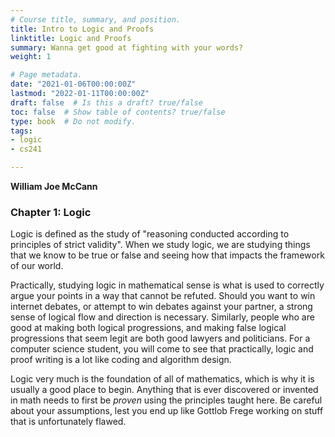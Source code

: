 ```yaml
---
# Course title, summary, and position.
title: Intro to Logic and Proofs
linktitle: Logic and Proofs
summary: Wanna get good at fighting with your words?
weight: 1

# Page metadata.
date: "2021-01-06T00:00:00Z"
lastmod: "2022-01-11T00:00:00Z"
draft: false  # Is this a draft? true/false
toc: false  # Show table of contents? true/false
type: book  # Do not modify.
tags: 
- logic
- cs241

---
```


__William Joe McCann__

### Chapter 1: Logic

Logic is defined as the study of "reasoning conducted according to principles of strict validity".
When we study logic, we are studying things that we know to be true or false and seeing how that
impacts the framework of our world.

Practically, studying logic in  mathematical sense is what is used to correctly argue your points
in a way that cannot be refuted. Should you want to win internet debates, or attempt to win debates
against your partner, a strong sense of logical flow and direction is necessary. Similarly, people
who are good at making both logical progressions, and making false logical progressions that seem
legit are both good lawyers and politicians. For a computer science student, you will come to see
that practically, logic and proof writing is a lot like coding and algorithm design.

Logic very much is the foundation of all of mathematics, which is why it is usually a good place
to begin. Anything that is ever discovered or invented in math needs to first be *proven* using
the principles taught here. Be careful about your assumptions, lest you end up like Gottlob Frege working
on stuff that is unfortunately flawed.
